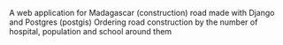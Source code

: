A web application for Madagascar (construction) road made with Django and Postgres (postgis)
Ordering road construction by the number of hospital, population and school around them

